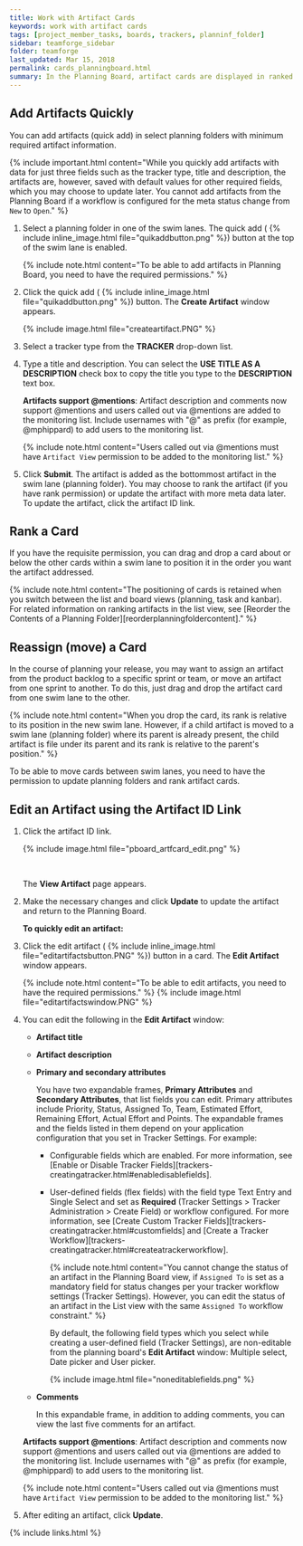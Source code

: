 ```yaml
---
title: Work with Artifact Cards
keywords: work with artifact cards
tags: [project_member_tasks, boards, trackers, planninf_folder]
sidebar: teamforge_sidebar
folder: teamforge
last_updated: Mar 15, 2018
permalink: cards_planningboard.html
summary: In the Planning Board, artifact cards are displayed in ranked sequence within each swim lane. Using Planning Board, you can quickly add new cards (quick add), edit cards, move cards within a swimlane to rank them and move cards between swim lanes to reassign them to other planning folders.
---
```


## Add Artifacts Quickly

You can add artifacts (quick add) in select planning folders with minimum required artifact information. 

 {% include important.html content="While you quickly add artifacts with data for just three fields such as the tracker type, title and description, the artifacts are, however, saved with default values for other required fields, which you may choose to update later. You cannot add artifacts from the Planning Board if a workflow is configured for the meta status change from `New` to `Open`." %}

 1. Select a planning folder in one of the swim lanes. The quick add ( {% include inline_image.html file="quikaddbutton.png" %}) button at the top of the swim lane is enabled.

    {% include note.html content="To be able to add artifacts in Planning Board, you need to have the required permissions." %}

 2. Click the quick add ( {% include inline_image.html file="quikaddbutton.png" %}) button. The **Create Artifact** window appears.

    {% include image.html file="createartifact.PNG" %}

 3. Select a tracker type from the **TRACKER** drop-down list.

 4. Type a title and description. You can select the **USE TITLE AS A DESCRIPTION** check box to copy the title you type to the **DESCRIPTION** text box.

    **Artifacts support @mentions**: Artifact description and comments now support @mentions and users called out via @mentions are added to the monitoring list. Include usernames with "@" as prefix (for example, @mphippard) to add users to the monitoring list.

     {% include note.html content="Users called out via @mentions must have `Artifact View` permission to be added to the monitoring list." %}

 5. Click **Submit**. The artifact is added as the bottommost artifact in the swim lane (planning folder). You may choose to rank the artifact (if you have rank permission) or update the artifact with more meta data later. To update the artifact, click the artifact ID link.

## Rank a Card

If you have the requisite permission, you can drag and drop a card about or below the other cards within a swim lane to position it in the order you want the artifact addressed.

 {% include note.html content="The positioning of cards is retained when you switch between the list and board views (planning, task and kanbar). For related information on ranking artifacts in the list view, see [Reorder the Contents of a Planning Folder][reorderplanningfoldercontent]." %}

 
## Reassign (move) a Card

In the course of planning your release, you may want to assign an artifact from the product backlog to a specific sprint or team, or move an artifact from one sprint to another. To do this, just drag and drop the artifact card from one swim lane to the other.

 {% include note.html content="When you drop the card, its rank is relative to its position in the new swim lane. However, if a child artifact is moved to a swim lane (planning folder) where its parent is already present, the child artifact is file under its parent and its rank is relative to the parent's position." %}

To be able to move cards between swim lanes, you need to have the permission to update planning folders and rank artifact cards.

## Edit an Artifact using the Artifact ID Link

 1. Click the artifact ID link.

    {% include image.html file="pboard_artfcard_edit.png" %}

    <br>

    The **View Artifact** page appears.

 2. Make the necessary changes and click **Update** to update the artifact and return to the Planning Board.

     **To quickly edit an artifact:**

 3. Click the edit artifact ( {% include inline_image.html file="editartifactsbutton.PNG" %}) button in a card. The **Edit Artifact** window appears.

     {% include note.html content="To be able to edit artifacts, you need to have the required permissions." %}
     {% include image.html file="editartifactswindow.PNG" %}

 4. You can edit the following in the **Edit Artifact** window:

     * **Artifact title**

     * **Artifact description**

     * **Primary and secondary attributes**

          You have two expandable frames, **Primary Attributes** and **Secondary Attributes**, that list fields you can edit. Primary attributes include Priority, Status, Assigned To, Team, Estimated Effort, Remaining Effort, Actual Effort and Points. The expandable frames and the fields listed in them depend on your application configuration that you set in Tracker Settings. For example:
          
          * Configurable fields which are enabled. For more information, see [Enable or Disable Tracker Fields][trackers-creatingatracker.html#enabledisablefields].
          * User-defined fields (flex fields) with the field type Text Entry and Single Select and set as **Required** (Tracker Settings > Tracker Administration > Create Field) or workflow configured. For more information, see [Create Custom Tracker Fields][trackers-creatingatracker.html#customfields] and [Create a Tracker Workflow][trackers-creatingatracker.html#createatrackerworkflow].

            {% include note.html content="You cannot change the status of an artifact in the Planning Board view, if `Assigned To` is set as a mandatory field for status changes per your tracker workflow settings (Tracker Settings). However, you can edit the status of an artifact in the List view with the same `Assigned To` workflow constraint." %}
     
            By default, the following field types which you select while creating a user-defined field (Tracker Settings), are non-editable from the planning board's **Edit Artifact** window: Multiple select, Date picker and User picker.

            {% include image.html file="noneditablefields.png" %}        
     
     * **Comments**

       In this expandable frame, in addition to adding comments, you can view the last five comments for an artifact.

     **Artifacts support @mentions**: Artifact description and comments now support @mentions and users called out via @mentions are added to the monitoring list. Include usernames with "@" as prefix (for example, @mphippard) to add users to the monitoring list.

       {% include note.html content="Users called out via @mentions must have `Artifact View` permission to be added to the monitoring list." %}

 5. After editing an artifact, click **Update**.

{% include links.html %}